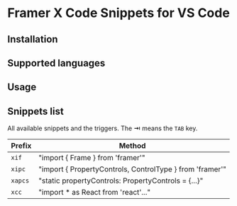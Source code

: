 # Framer X Code Snippets for VS Code

## Installation

## Supported languages

## Usage

## Snippets list

All available snippets and the triggers. The **⇥** means the `TAB` key.

| Prefix  | Method                                                   |
| :------ | -------------------------------------------------------- |
| `xif`   | "import { Frame } from 'framer'"                         |
| `xipc`  | "import { PropertyControls, ControlType } from 'framer'" |
| `xapcs` | "static propertyControls: PropertyControls = {...}"      |
| `xcc`   | "import \* as React from 'react'..."                     |
